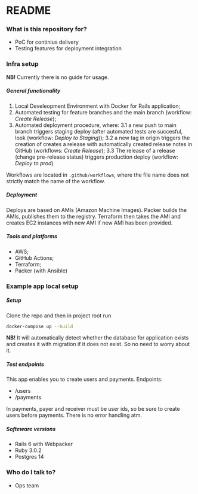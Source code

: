 # README

### What is this repository for?

* PoC for continius delivery
* Testing features for deployment integration


### Infra setup

**NB!** Currently there is no guide for usage.

##### General functionality
1. Local Develeopment Environment with Docker for Rails application;
2. Automated testing for feature branches and the main branch (workflow: *Create Release*);
3. Automated deployment procedure, where:
3.1 a new push to main branch triggers staging deploy (after automated tests are succesful, look (workflow: *Deploy to Staging*));
3.2 a new tag in origin triggers the creation of creates a release with automatically created release notes in GitHub (workflows: *Create Release*);
3.3 The release of a release (change pre-release status) triggers production deploy (workflow: *Deploy to prod*)

Workflows are located in `.github/workflows`, where the file name does not strictly match the name of the workflow.

##### Deployment
Deploys are based on AMIs (Amazon Machine Images). Packer builds the AMIs, publishes them to the registry. Terraform then takes the AMI and creates EC2 instances with new AMI if new AMI has been provided.

##### Tools and platforms
* AWS;
* GitHub Actions;
* Terraform;
* Packer (with Ansible)

### Example app local setup
##### Setup
Clone the repo and then in project root run
```bash
docker-compose up --build
```
**NB!** It will automatically detect whether the database for application exists and creates it with migration if it does not exist. So no need to worry about it.

##### Test endpoints
This app enables you to create users and payments. Endpoints:
* /users
* /payments

In payments, payer and receiver must be user ids, so be sure to create users before payments. There is no error handling atm.

##### Softeware versions
* Rails 6 with Webpacker
* Ruby 3.0.2
* Postgres 14



### Who do I talk to? ###

* Ops team